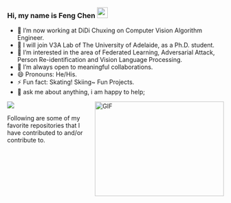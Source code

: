 ### Hi, my name is Feng Chen <img src="https://media.giphy.com/media/hvRJCLFzcasrR4ia7z/giphy.gif" width="25px">


- 🔭 I’m now working at DiDi Chuxing on Computer Vision Algorithm Engineer.
- :partying_face: I will join V3A Lab of The University of Adelaide, as a Ph.D. student.
- 🌱 I’m interested in the area of Federated Learning, Adversarial Attack, Person Re-identification and Vision Language Processing.
- 👯 I’m always open to meaningful collaborations.
- 😄 Pronouns: He/His.
- ⚡ Fun fact: Skating! Skiing~ Fun Projects. 
- 💬 ask me about anything, i am happy to help;

 <img align="right" alt="GIF" src="https://github.com/abhisheknaiidu/abhisheknaiidu/blob/master/code.gif?raw=true" width="300" height="220" />
<img src="https://github-readme-stats.vercel.app/api?username=Chenfeng1271&&show_icons=true&title_color=ffffff&icon_color=bb2acf&text_color=daf7dc&bg_color=191919">

Following are some of my favorite repositories that I have contributed to and/or contribute to. 
